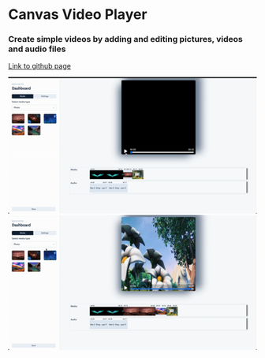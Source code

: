 # Canvas Video Player

### Create simple videos by adding and editing pictures, videos and audio files

[Link to github page](https://andreighiorghiu.github.io/CanvasVideoPlayer/)

![Alt Text](/assets/gif1.gif)
![Alt Text](/assets/gif2.gif)
